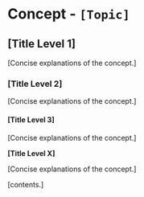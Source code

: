 # Concept - `[Topic]`

## [Title Level 1]

[Concise explanations of the concept.]

### [Title Level 2]

[Concise explanations of the concept.]

#### [Title Level 3]

[Concise explanations of the concept.]

**[Title Level X]**

[Concise explanations of the concept.]

[contents.]
